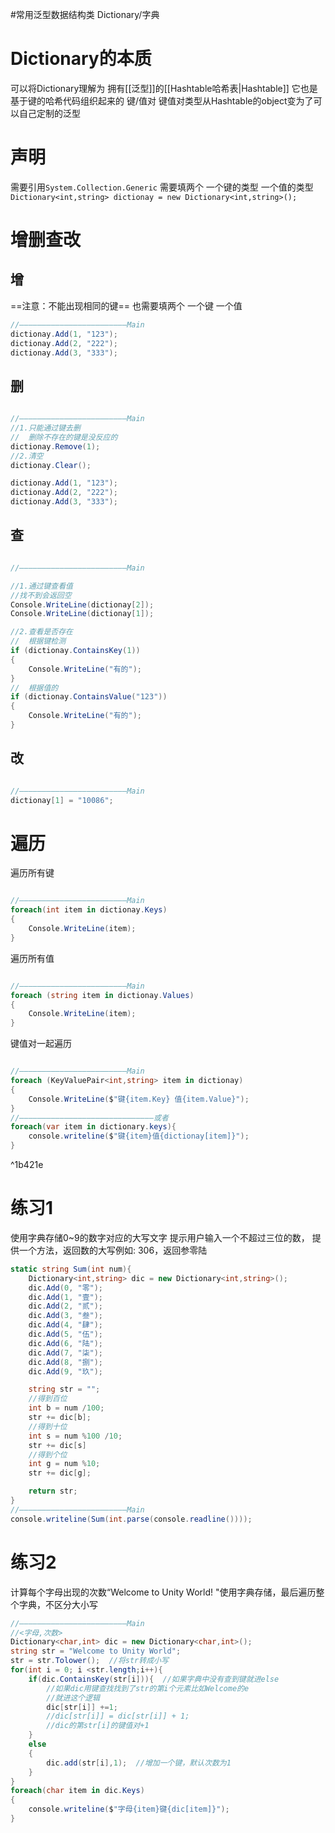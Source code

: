 #常用泛型数据结构类
Dictionary/字典
# Dictionary的本质
可以将Dictionary理解为 拥有[[泛型]]的[[Hashtable哈希表|Hashtable]]
它也是基于键的哈希代码组织起来的 键/值对
键值对类型从Hashtable的object变为了可以自己定制的泛型

# 声明
需要引用`System.Collection.Generic`
需要填两个 一个键的类型 一个值的类型
`Dictionary<int,string> dictionay = new Dictionary<int,string>();`

# 增删查改
## 增
==注意：不能出现相同的键==
也需要填两个 一个键 一个值
```csharp
//————————————————————————Main
dictionay.Add(1, "123");
dictionay.Add(2, "222");
dictionay.Add(3, "333");
```

## 删 
```csharp

//————————————————————————Main
//1.只能通过键去删
//  删除不存在的键是没反应的
dictionay.Remove(1);
//2.清空
dictionay.Clear();

dictionay.Add(1, "123");
dictionay.Add(2, "222");
dictionay.Add(3, "333");
```

## 查
```csharp

//————————————————————————Main

//1.通过键查看值
//找不到会返回空
Console.WriteLine(dictionay[2]);
Console.WriteLine(dictionay[1]);

//2.查看是否存在
//  根据键检测
if (dictionay.ContainsKey(1))
{
    Console.WriteLine("有的");
}
//  根据值的
if (dictionay.ContainsValue("123"))
{
    Console.WriteLine("有的");
}
```

## 改
```csharp

//————————————————————————Main
dictionay[1] = "10086";
```

# 遍历
遍历所有键
```csharp

//————————————————————————Main
foreach(int item in dictionay.Keys)
{
    Console.WriteLine(item);
}
```

遍历所有值
```csharp

//————————————————————————Main
foreach (string item in dictionay.Values)
{
    Console.WriteLine(item);
}
```

键值对一起遍历
```csharp

//————————————————————————Main
foreach (KeyValuePair<int,string> item in dictionay)
{
    Console.WriteLine($"键{item.Key} 值{item.Value}");
}
//——————————————————————————————或者
foreach(var item in dictionary.keys){
	console.writeline($"键{item}值{dictionay[item]}");
}
```

^1b421e

# 练习1
使用字典存储0~9的数字对应的大写文字
提示用户输入一个不超过三位的数，
提供一个方法，返回数的大写例如: 306，返回参零陆
```csharp
static string Sum(int num){
	Dictionary<int,string> dic = new Dictionary<int,string>();
	dic.Add(0, "零");
	dic.Add(1, "壹");
	dic.Add(2, "贰");
	dic.Add(3, "叁");
	dic.Add(4, "肆");
	dic.Add(5, "伍");
	dic.Add(6, "陆");
	dic.Add(7, "柒");
	dic.Add(8, "捌");
	dic.Add(9, "玖");

	string str = "";
	//得到百位
	int b = num /100;
	str += dic[b];
	//得到十位
	int s = num %100 /10;
	str += dic[s]
	//得到个位
	int g = num %10;
	str += dic[g];

	return str;
}
//————————————————————————Main
console.writeline(Sum(int.parse(console.readline())));
```

# 练习2
计算每个字母出现的次数“Welcome to Unity World!
"使用字典存储，最后遍历整个字典，不区分大小写

```csharp
//————————————————————————Main
//<字母,次数>
Dictionary<char,int> dic = new Dictionary<char,int>();
string str = "Welcome to Unity World";
str = str.Tolower();  //将str转成小写
for(int i = 0; i <str.length;i++){
	if(dic.ContainsKey(str[i])){  //如果字典中没有查到键就进else
		//如果dic用键查找找到了str的第i个元素比如Welcome的e
		//就进这个逻辑
		dic[str[i]] +=1;
		//dic[str[i]] = dic[str[i]] + 1;
		//dic的第str[i]的键值对+1
	}
	else
	{
		dic.add(str[i],1);  //增加一个键，默认次数为1
	}
}
foreach(char item in dic.Keys)
{
	console.writeline($"字母{item}键{dic[item]}");
}
```
